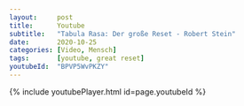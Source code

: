 ```yaml
---
layout:     post
title:      Youtube
subtitle:   "Tabula Rasa: Der große Reset - Robert Stein"
date:       2020-10-25
categories: [Video, Mensch]
tags:       [youtube, great reset]
youtubeId:  "BPVP5WvPKZY"
---
```


{% include youtubePlayer.html id=page.youtubeId %}
